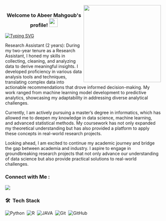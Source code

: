 
<img width="250" align="right" src="https://digitalcreativemind.com/wp-content/uploads/2021/06/Analytics_amp_Data_Science.gif">

<h3 align="center">
  Welcome to Abeer Mahgoub's profile!
  <img src="https://media.giphy.com/media/hvRJCLFzcasrR4ia7z/giphy.gif" width="28">
</h3>

<!-- Typing SVG by DenverCoder1 - https://github.com/DenverCoder1/readme-typing-svg -->

  [![Typing SVG](https://readme-typing-svg.demolab.com/?lines=Always+Learning+New+Things.;&center=true&vCenter=true)](https://git.io/typing-svg)







<p>
  Research Assistant (2 years): During my two-year tenure as a Research Assistant, I honed my skills in collecting, cleaning, and analyzing data to derive meaningful insights. I developed proficiency in various data analysis tools and techniques, translating complex data into actionable recommendations that drove informed decision-making. My work ranged from machine learning model development to predictive analytics, showcasing my adaptability in addressing diverse analytical challenges.

  Currently, I am actively pursuing a master’s degree in informatics, which has allowed me to deepen my knowledge in data science, machine learning, and advanced statistical methods. My coursework has not only expanded my theoretical understanding but has also provided a platform to apply these concepts in real-world research projects.

 Looking ahead, I am excited to continue my academic journey and bridge the gap between academia and industry. I aspire to engage in groundbreaking research projects that not only advance our understanding of data science but also provide practical solutions to real-world challenges.
</p>

### Connect with Me :

<a href="https://www.linkedin.com/in/abeermahgoub/" target="_blank"><img src="https://img.shields.io/badge/-Abeer%20Mahgoub-0077B5?style=for-the-badge&logo=Linkedin&logoColor=white"/></a>



### 🛠 &nbsp;Tech Stack
![Python](https://img.shields.io/badge/-Python%20-05122A?style=flat&logo=python)&nbsp;
![R](https://img.shields.io/badge/-R-05122A?style=flat&logo=R)&nbsp;
![JAVA](https://img.shields.io/badge/-JAVA-05122A?style=flat&logo=JAVA)&nbsp;
![Git](https://img.shields.io/badge/-Git-05122A?style=flat&logo=git)&nbsp;
![GitHub](https://img.shields.io/badge/-GitHub-05122A?style=flat&logo=github)&nbsp;

















